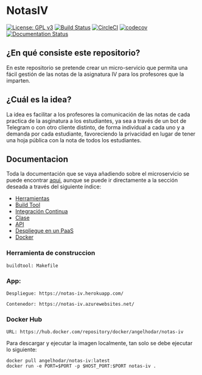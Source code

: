 # NotasIV

[![License: GPL v3](https://img.shields.io/badge/License-GPLv3-blue.svg)](https://www.gnu.org/licenses/gpl-3.0)
[![Build Status](https://travis-ci.com/angelhodar/NotasIV.svg?branch=master)](https://travis-ci.com/angelhodar/NotasIV)
[![CircleCI](https://circleci.com/gh/angelhodar/NotasIV.svg?style=svg)](https://circleci.com/gh/angelhodar/NotasIV)
[![codecov](https://codecov.io/gh/angelhodar/NotasIV/branch/master/graph/badge.svg)](https://codecov.io/gh/angelhodar/NotasIV)
[![Documentation Status](https://readthedocs.org/projects/notasiv/badge/?version=master)](https://notasiv.readthedocs.io/en/latest/?badge=master)

## ¿En qué consiste este repositorio?

En este repositorio se pretende crear un micro-servicio que permita una fácil gestión de las notas de la asignatura IV para
los profesores que la imparten.

## ¿Cuál es la idea?

La idea es facilitar a los profesores la comunicación de las notas de cada practica de la asginatura a los estudiantes,
ya sea a través de un bot de Telegram o con otro cliente distinto, de forma individual a cada uno y a demanda por cada
estudiante, favoreciendo la privacidad en lugar de tener una hoja pública con la nota de todos los estudiantes.  

## Documentacion

Toda la documentación que se vaya añadiendo sobre el microservicio se puede encontrar [aqui](https://notasiv.readthedocs.io/en/latest/index.html), aunque se puede ir directamente a la sección deseada a través del siguiente índice:

* [Herramientas](https://notasiv.readthedocs.io/en/latest/herramientas.html)
* [Build Tool](https://notasiv.readthedocs.io/en/latest/build.html)
* [Integración Continua](https://notasiv.readthedocs.io/en/latest/ci.html)
* [Clase](https://notasiv.readthedocs.io/en/latest/clase.html)
* [API](https://notasiv.readthedocs.io/en/latest/api.html)
* [Despliegue en un PaaS](https://notasiv.readthedocs.io/en/latest/despliegue.html)
* [Docker](https://notasiv.readthedocs.io/en/latest/docker.html)

### Herramienta de construccion
```
buildtool: Makefile
```

### App:
```
Despliegue: https://notas-iv.herokuapp.com/

Contenedor: https://notas-iv.azurewebsites.net/
```

### Docker Hub
```
URL: https://hub.docker.com/repository/docker/angelhodar/notas-iv
```
Para descargar y ejecutar la imagen localmente, tan solo se debe ejecutar lo siguiente:

```
docker pull angelhodar/notas-iv:latest
docker run -e PORT=$PORT -p $HOST_PORT:$PORT notas-iv .
```